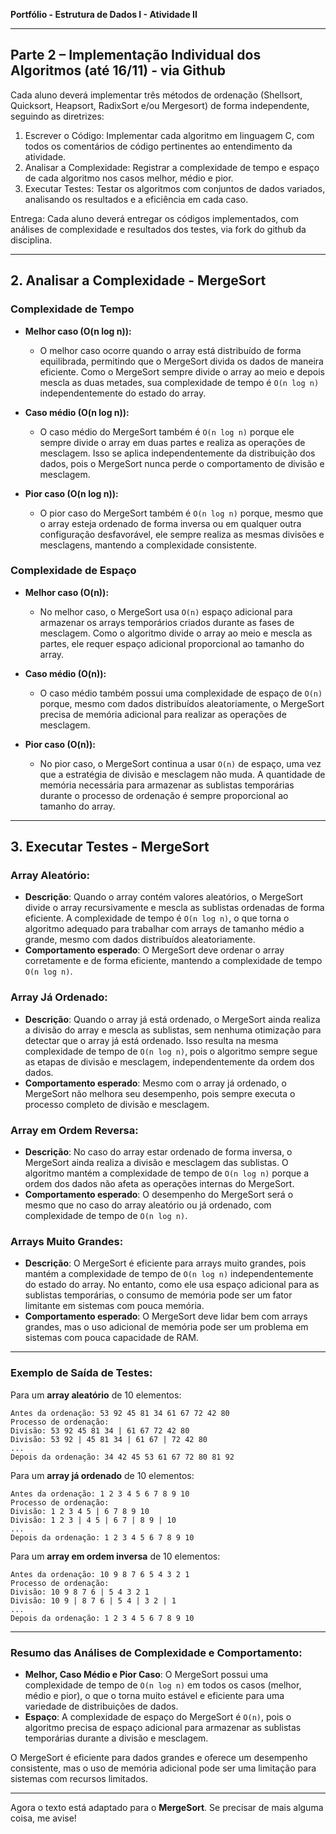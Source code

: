 **Portfólio - Estrutura de Dados I - Atividade II**

---

## **Parte 2** – Implementação Individual dos Algoritmos (até 16/11) - via Github

Cada aluno deverá implementar três métodos de ordenação (Shellsort, Quicksort, Heapsort, RadixSort e/ou Mergesort) de forma independente, seguindo as diretrizes:

1. Escrever o Código: Implementar cada algoritmo em linguagem C, com todos os comentários de código pertinentes ao entendimento da atividade.
2. Analisar a Complexidade: Registrar a complexidade de tempo e espaço de cada algoritmo nos casos melhor, médio e pior.
3. Executar Testes: Testar os algoritmos com conjuntos de dados variados, analisando os resultados e a eficiência em cada caso.

Entrega: Cada aluno deverá entregar os códigos implementados, com análises de complexidade e resultados dos testes, via fork do github da disciplina.

---

## **2. Analisar a Complexidade** - MergeSort

### **Complexidade de Tempo**

- **Melhor caso (O(n log n)):**
  - O melhor caso ocorre quando o array está distribuído de forma equilibrada, permitindo que o MergeSort divida os dados de maneira eficiente. Como o MergeSort sempre divide o array ao meio e depois mescla as duas metades, sua complexidade de tempo é `O(n log n)` independentemente do estado do array.

- **Caso médio (O(n log n)):**
  - O caso médio do MergeSort também é `O(n log n)` porque ele sempre divide o array em duas partes e realiza as operações de mesclagem. Isso se aplica independentemente da distribuição dos dados, pois o MergeSort nunca perde o comportamento de divisão e mesclagem.

- **Pior caso (O(n log n)):**
  - O pior caso do MergeSort também é `O(n log n)` porque, mesmo que o array esteja ordenado de forma inversa ou em qualquer outra configuração desfavorável, ele sempre realiza as mesmas divisões e mesclagens, mantendo a complexidade consistente.

### **Complexidade de Espaço**

- **Melhor caso (O(n)):**
  - No melhor caso, o MergeSort usa `O(n)` espaço adicional para armazenar os arrays temporários criados durante as fases de mesclagem. Como o algoritmo divide o array ao meio e mescla as partes, ele requer espaço adicional proporcional ao tamanho do array.

- **Caso médio (O(n)):**
  - O caso médio também possui uma complexidade de espaço de `O(n)` porque, mesmo com dados distribuídos aleatoriamente, o MergeSort precisa de memória adicional para realizar as operações de mesclagem.

- **Pior caso (O(n)):**
  - No pior caso, o MergeSort continua a usar `O(n)` de espaço, uma vez que a estratégia de divisão e mesclagem não muda. A quantidade de memória necessária para armazenar as sublistas temporárias durante o processo de ordenação é sempre proporcional ao tamanho do array.

---

## **3. Executar Testes** - MergeSort

### **Array Aleatório:**
- **Descrição**: Quando o array contém valores aleatórios, o MergeSort divide o array recursivamente e mescla as sublistas ordenadas de forma eficiente. A complexidade de tempo é `O(n log n)`, o que torna o algoritmo adequado para trabalhar com arrays de tamanho médio a grande, mesmo com dados distribuídos aleatoriamente.
- **Comportamento esperado**: O MergeSort deve ordenar o array corretamente e de forma eficiente, mantendo a complexidade de tempo `O(n log n)`.

### **Array Já Ordenado:**
- **Descrição**: Quando o array já está ordenado, o MergeSort ainda realiza a divisão do array e mescla as sublistas, sem nenhuma otimização para detectar que o array já está ordenado. Isso resulta na mesma complexidade de tempo de `O(n log n)`, pois o algoritmo sempre segue as etapas de divisão e mesclagem, independentemente da ordem dos dados.
- **Comportamento esperado**: Mesmo com o array já ordenado, o MergeSort não melhora seu desempenho, pois sempre executa o processo completo de divisão e mesclagem.

### **Array em Ordem Reversa:**
- **Descrição**: No caso do array estar ordenado de forma inversa, o MergeSort ainda realiza a divisão e mesclagem das sublistas. O algoritmo mantém a complexidade de tempo de `O(n log n)` porque a ordem dos dados não afeta as operações internas do MergeSort.
- **Comportamento esperado**: O desempenho do MergeSort será o mesmo que no caso do array aleatório ou já ordenado, com complexidade de tempo de `O(n log n)`.

### **Arrays Muito Grandes:**
- **Descrição**: O MergeSort é eficiente para arrays muito grandes, pois mantém a complexidade de tempo de `O(n log n)` independentemente do estado do array. No entanto, como ele usa espaço adicional para as sublistas temporárias, o consumo de memória pode ser um fator limitante em sistemas com pouca memória.
- **Comportamento esperado**: O MergeSort deve lidar bem com arrays grandes, mas o uso adicional de memória pode ser um problema em sistemas com pouca capacidade de RAM.

---

### **Exemplo de Saída de Testes**:

Para um **array aleatório** de 10 elementos:

```
Antes da ordenação: 53 92 45 81 34 61 67 72 42 80
Processo de ordenação:
Divisão: 53 92 45 81 34 | 61 67 72 42 80
Divisão: 53 92 | 45 81 34 | 61 67 | 72 42 80
...
Depois da ordenação: 34 42 45 53 61 67 72 80 81 92
```

Para um **array já ordenado** de 10 elementos:

```
Antes da ordenação: 1 2 3 4 5 6 7 8 9 10
Processo de ordenação:
Divisão: 1 2 3 4 5 | 6 7 8 9 10
Divisão: 1 2 3 | 4 5 | 6 7 | 8 9 | 10
...
Depois da ordenação: 1 2 3 4 5 6 7 8 9 10
```

Para um **array em ordem inversa** de 10 elementos:

```
Antes da ordenação: 10 9 8 7 6 5 4 3 2 1
Processo de ordenação:
Divisão: 10 9 8 7 6 | 5 4 3 2 1
Divisão: 10 9 | 8 7 6 | 5 4 | 3 2 | 1
...
Depois da ordenação: 1 2 3 4 5 6 7 8 9 10
```

---

### **Resumo das Análises de Complexidade e Comportamento**:

- **Melhor, Caso Médio e Pior Caso**: O MergeSort possui uma complexidade de tempo de `O(n log n)` em todos os casos (melhor, médio e pior), o que o torna muito estável e eficiente para uma variedade de distribuições de dados.
- **Espaço**: A complexidade de espaço do MergeSort é `O(n)`, pois o algoritmo precisa de espaço adicional para armazenar as sublistas temporárias durante a divisão e mesclagem.

O MergeSort é eficiente para dados grandes e oferece um desempenho consistente, mas o uso de memória adicional pode ser uma limitação para sistemas com recursos limitados.

---

Agora o texto está adaptado para o **MergeSort**. Se precisar de mais alguma coisa, me avise!
